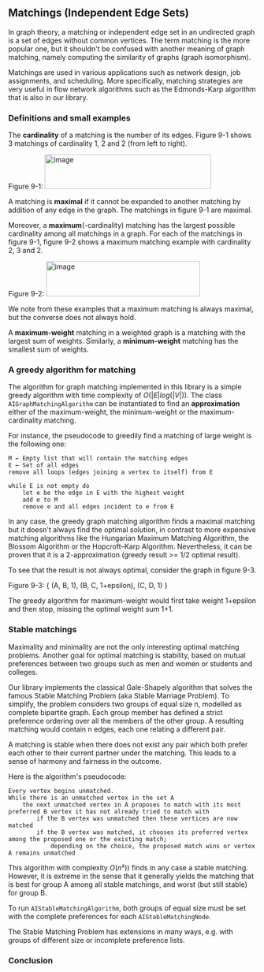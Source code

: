 ## Matchings (Independent Edge Sets)
In graph theory, a matching or independent edge set in an undirected graph is a set of edges without common vertices. 
The term matching is the more popular one, but it shouldn't be confused with another meaning of graph matching, namely computing the similarity of graphs (graph isomorphism).

Matchings are used in various applications such as network design, job assignments, and scheduling. 
More specifically, matching strategies are very useful in flow network algorithms such as the Edmonds-Karp algorithm that is also in our library.

### Definitions and small examples
The **cardinality** of a matching is the number of its edges. Figure 9-1 shows 3 matchings of cardinality 1, 2 and 2 (from left to right).

Figure 9-1: <img width="338" height="70" alt="image" src="https://github.com/user-attachments/assets/b7e53772-9506-4116-832d-7c0607fff34b" />

A matching is **maximal** if it cannot be expanded to another matching by addition of any edge in the graph.
The matchings in figure 9-1 are maximal.

Moreover, a **maximum**(-cardinality) matching has the largest possible cardinality among all matchings in a graph.
For each of the matchings in figure 9-1, figure 9-2 shows a maximum matching example with cardinality 2, 3 and 2.

Figure 9-2: <img width="312" height="71" alt="image" src="https://github.com/user-attachments/assets/53485f3d-28e5-4f17-b072-790cbaba5552" />

We note from these examples that a maximum matching is always maximal, but the converse does not always hold.

A **maximum-weight** matching in a weighted graph is a matching with the largest sum of weights. 
Similarly, a **minimum-weight** matching has the smallest sum of weights.

### A greedy algorithm for matching
The algorithm for graph matching implemented in this library is a simple greedy algorithm with time complexity of $O(|E|log(|V|))$.
The class ```AIGraphMatchingAlgorithm``` can be instantiated to find an **approximation** either of the maximum-weight, the minimum-weight or the maximum-cardinality matching.

For instance, the pseudocode to greedily find a matching of large weight is the following one:
```
M ← Empty list that will contain the matching edges
E ← Set of all edges
remove all loops (edges joining a vertex to itself) from E

while E is not empty do
    let e be the edge in E with the highest weight
    add e to M
    remove e and all edges incident to e from E
```
In any case, the greedy graph matching algorithm finds a maximal matching but it doesn't always find the optimal solution, in contrast to more expensive matching algorithms like the Hungarian Maximum Matching Algorithm, the Blossom Algorithm or the Hopcroft–Karp Algorithm.
Nevertheless, it can be proven that it is a 2-approximation (greedy result >= 1/2 optimal result).

To see that the result is not always optimal, consider the graph in figure 9-3.

Figure 9-3: { (A, B, 1), (B, C, 1+epsilon), (C, D, 1) }

The greedy algorithm for maximum-weight would first take weight 1+epsilon and then stop, missing the optimal weight sum 1+1.

### Stable matchings
Maximality and minimality are not the only interesting optimal matching problems.
Another goal for optimal matching is stability, based on mutual preferences between two groups such as men and women or students and colleges.

Our library implements the classical Gale-Shapely algorithm that solves the famous Stable Matching Problem (aka Stable Marriage Problem).
To simplify, the problem considers two groups of equal size n, modelled as complete bipartite graph.
Each group member has defined a strict preference ordering over all the members of the other group.
A resulting matching would contain n edges, each one relating a different pair.

A matching is stable when there does not exist any pair which both prefer each other to their current partner under the matching.
This leads to a sense of harmony and fairness in the outcome. 

Here is the algorithm's pseudocode:
```
Every vertex begins unmatched.
While there is an unmatched vertex in the set A
    the next unmatched vertex in A proposes to match with its most preferred B vertex it has not already tried to match with
        if the B vertex was unmatched then these vertices are now matched
        if the B vertex was matched, it chooses its preferred vertex among the proposed one or the existing match;
            depending on the choice, the proposed match wins or vertex A remains unmatched
```
This algorithm with complexity $O(n²))$ finds in any case a stable matching. However, it is extreme in the sense that it generally yields the matching that is best for group A among all stable matchings, and worst (but still stable) for group B.

To run ```AIStableMatchingAlgorithm```, both groups of equal size must be set with the complete preferences for each ```AIStableMatchingNode```. 

The Stable Matching Problem has extensions in many ways, e.g. with groups of different size or incomplete preference lists. 
### Conclusion
